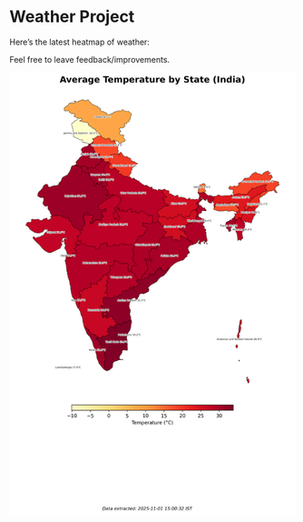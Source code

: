 # Weather Project

Here’s the latest heatmap of weather:

Feel free to leave feedback/improvements.

![India Heatmap](docs/assets/india_heatmap.png?v=05D33A)

